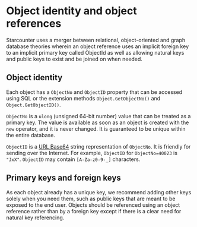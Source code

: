 # Object identity and object references

Starcounter uses a merger between relational, object-oriented and graph database theories wherein an object reference uses an implicit foreign key to an implicit primary key called ObjectId as well as allowing natural keys and public keys to exist and be joined on when needed.

## Object identity

Each object has a `ObjectNo` and `ObjectID` property that can be accessed using SQL or the extension methods `Object.GetObjectNo()` and `Object.GetObjectID()`. 

`ObjectNo` is a `ulong` (unsigned 64-bit number) value that can be treated as a primary key. The value is available as soon as an object is created with the `new` operator, and it is never changed. It is guaranteed to be unique within the entire database. 

`ObjectID` is a [URL Base64](https://en.wikipedia.org/wiki/Base64#URL_applications) string representation of `ObjectNo`. It is friendly for sending over the Internet. For example, `ObjectID` for `ObjectNo=40023` is `"JxX"`. `ObjectID` may contain `[A-Za-z0-9-_]` characters.

## Primary keys and foreign keys

As each object already has a unique key, we recommend adding other keys solely when you need them, such as public keys that are meant to be exposed to the end user. Objects should be referenced using an object reference rather than by a foreign key except if there is a clear need for natural key referencing. 
